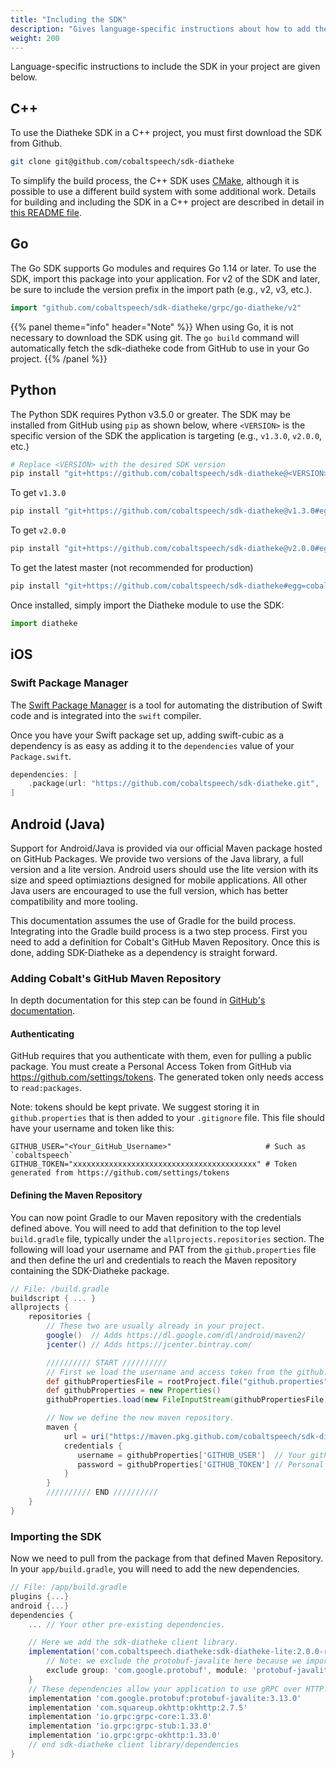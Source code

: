 ```yaml
---
title: "Including the SDK"
description: "Gives language-specific instructions about how to add the SDK to your project."
weight: 200
---
```


Language-specific instructions to include the SDK in your project
are given below.

<!--more-->

## C++

To use the Diatheke SDK in a C++ project, you must first
download the SDK from Github.

```bash
git clone git@github.com/cobaltspeech/sdk-diatheke
```

To simplify the build process, the C++ SDK uses [CMake](http://www.cmake.org),
although it is possible to use a different build system with some additional
work. Details for building and including the SDK in a C++ project are
described in detail in [this README file](https://github.com/cobaltspeech/sdk-diatheke/blob/master/grpc/cpp-diatheke/README.md).


## Go
The Go SDK supports Go modules and requires Go 1.14 or later. To use the
SDK, import this package into your application. For v2 of the SDK and later,
be sure to include the version prefix in the import path (e.g., v2, v3, etc.).

``` go
import "github.com/cobaltspeech/sdk-diatheke/grpc/go-diatheke/v2"
```

{{% panel theme="info" header="Note" %}}
When using Go, it is not necessary to download the SDK using git.
The `go build` command will automatically fetch the sdk-diatheke code
from GitHub to use in your Go project.
{{% /panel %}}


## Python
The Python SDK requires Python v3.5.0 or greater. The SDK may be installed
from GitHub using `pip` as shown below, where `<VERSION>` is the specific
version of the SDK the application is targeting (e.g., `v1.3.0`, `v2.0.0`, etc.)

```bash
# Replace <VERSION> with the desired SDK version
pip install "git+https://github.com/cobaltspeech/sdk-diatheke@<VERSION>#egg=cobalt-diatheke&subdirectory=grpc/py-diatheke"
```

To get `v1.3.0`
```bash
pip install "git+https://github.com/cobaltspeech/sdk-diatheke@v1.3.0#egg=cobalt-diatheke&subdirectory=grpc/py-diatheke"
```

To get `v2.0.0`
```bash
pip install "git+https://github.com/cobaltspeech/sdk-diatheke@v2.0.0#egg=cobalt-diatheke&subdirectory=grpc/py-diatheke"
```

To get the latest master (not recommended for production)
```bash
pip install "git+https://github.com/cobaltspeech/sdk-diatheke#egg=cobalt-diatheke&subdirectory=grpc/py-diatheke"
```

Once installed, simply import the Diatheke module to use the SDK:

```python
import diatheke
```

## iOS

### Swift Package Manager

The [Swift Package Manager](https://swift.org/package-manager/) is a tool
for automating the distribution of Swift code and is integrated into the
`swift` compiler.

Once you have your Swift package set up, adding swift-cubic as a
dependency is as easy as adding it to the `dependencies` value of your
`Package.swift`.

```swift
dependencies: [
    .package(url: "https://github.com/cobaltspeech/sdk-diatheke.git", .upToNextMajor(from: "2.0"))
]
```

## Android (Java)

Support for Android/Java is provided via our official Maven package hosted on GitHub Packages.
We provide two versions of the Java library, a full version and a lite version.
Android users should use the lite version with its size and speed optimiaztions designed for mobile applications.
All other Java users are encouraged to use the full version, which has better compatibility and more tooling.

This documentation assumes the use of Gradle for the build process.
Integrating into the Gradle build process is a two step process.
First you need to add a definition for Cobalt's GitHub Maven Repository.
Once this is done, adding SDK-Diatheke as a dependency is straight forward.

### Adding Cobalt's GitHub Maven Repository

In depth documentation for this step can be found in [GitHub's documentation](https://docs.github.com/en/free-pro-team@latest/packages/using-github-packages-with-your-projects-ecosystem/configuring-apache-maven-for-use-with-github-packages#installing-a-package).

#### Authenticating

GitHub requires that you authenticate with them, even for pulling a public package.
You must create a Personal Access Token from GitHub via https://github.com/settings/tokens.
The generated token only needs access to `read:packages`.

Note: tokens should be kept private.  We suggest storing it in `github.properties` that is then added to your `.gitignore` file.
This file should have your username and token like this:

```properties
GITHUB_USER="<Your_GitHub_Username>"                     # Such as `cobaltspeech`
GITHUB_TOKEN="xxxxxxxxxxxxxxxxxxxxxxxxxxxxxxxxxxxxxxxxx" # Token generated from https://github.com/settings/tokens
```

#### Defining the Maven Repository

You can now point Gradle to our Maven repository with the credentials defined above.
You will need to add that definition to the top level `build.gradle` file, typically under the `allprojects.repositories` section.
The following will load your username and PAT from the `github.properties` file and then define the url and credentials to reach the Maven repository containing the SDK-Diatheke package.

```groovy
// File: /build.gradle
buildscript { ... }
allprojects {
    repositories {
        // These two are usually already in your project.
        google()  // Adds https://dl.google.com/dl/android/maven2/
        jcenter() // Adds https://jcenter.bintray.com/

        ////////// START //////////
        // First we load the username and access token from the github.properties file
        def githubPropertiesFile = rootProject.file("github.properties")
        def githubProperties = new Properties()
        githubProperties.load(new FileInputStream(githubPropertiesFile))

        // Now we define the new maven repository.
        maven {
            url = uri("https://maven.pkg.github.com/cobaltspeech/sdk-diatheke")
            credentials {
               username = githubProperties['GITHUB_USER']  // Your github username
               password = githubProperties['GITHUB_TOKEN'] // Personal Access Token created from https://github.com/settings/tokens
            }
        }
        ////////// END //////////
    }
}
```

### Importing the SDK

Now we need to pull from the package from that defined Maven Repository.
In your `app/build.gradle`, you will need to add the new dependencies.

```groovy
// File: /app/build.gradle
plugins {...}
android {...}
dependencies {
    ... // Your other pre-existing dependencies.

    // Here we add the sdk-diatheke client library.
    implementation('com.cobaltspeech.diatheke:sdk-diatheke-lite:2.0.0-rc1') {
        // Note: we exclude the protobuf-javalite here because we import it below.
        exclude group: 'com.google.protobuf', module: 'protobuf-javalite'
    }
    // These dependencies allow your application to use gRPC over HTTP.
    implementation 'com.google.protobuf:protobuf-javalite:3.13.0'
    implementation 'com.squareup.okhttp:okhttp:2.7.5'
    implementation 'io.grpc:grpc-core:1.33.0'
    implementation 'io.grpc:grpc-stub:1.33.0'
    implementation 'io.grpc:grpc-okhttp:1.33.0'
    // end sdk-diatheke client library/dependencies
}
```
